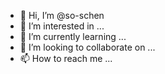 - 👋 Hi, I’m @so-schen
- 👀 I’m interested in ...
- 🌱 I’m currently learning ...
- 💞️ I’m looking to collaborate on ...
- 📫 How to reach me ...

<!---
so-schen/so-schen is a ✨ special ✨ repository because its `README.md` (this file) appears on your GitHub profile.
You can click the Preview link to take a look at your changes.
--->
